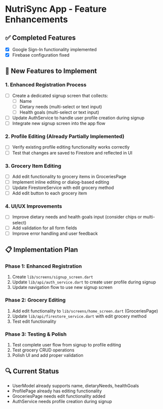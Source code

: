 # NutriSync App - Feature Enhancements

## ✅ Completed Features
- [x] Google Sign-In functionality implemented
- [x] Firebase configuration fixed

## 🚀 New Features to Implement

### 1. Enhanced Registration Process
- [ ] Create a dedicated signup screen that collects:
  - [ ] Name
  - [ ] Dietary needs (multi-select or text input)
  - [ ] Health goals (multi-select or text input)
- [ ] Update AuthService to handle user profile creation during signup
- [ ] Integrate new signup screen into the app flow

### 2. Profile Editing (Already Partially Implemented)
- [ ] Verify existing profile editing functionality works correctly
- [ ] Test that changes are saved to Firestore and reflected in UI

### 3. Grocery Item Editing
- [ ] Add edit functionality to grocery items in GroceriesPage
- [ ] Implement inline editing or dialog-based editing
- [ ] Update FirestoreService with edit grocery method
- [ ] Add edit button to each grocery item

### 4. UI/UX Improvements
- [ ] Improve dietary needs and health goals input (consider chips or multi-select)
- [ ] Add validation for all form fields
- [ ] Improve error handling and user feedback

## 📋 Implementation Plan

### Phase 1: Enhanced Registration
1. Create `lib/screens/signup_screen.dart`
2. Update `lib/api/auth_service.dart` to create user profile during signup
3. Update navigation flow to use new signup screen

### Phase 2: Grocery Editing
1. Add edit functionality to `lib/screens/home_screen.dart` (GroceriesPage)
2. Update `lib/api/firestore_service.dart` with edit grocery method
3. Test edit functionality

### Phase 3: Testing & Polish
1. Test complete user flow from signup to profile editing
2. Test grocery CRUD operations
3. Polish UI and add proper validation

## 🔍 Current Status
- UserModel already supports name, dietaryNeeds, healthGoals
- ProfilePage already has editing functionality
- GroceriesPage needs edit functionality added
- AuthService needs profile creation during signup
